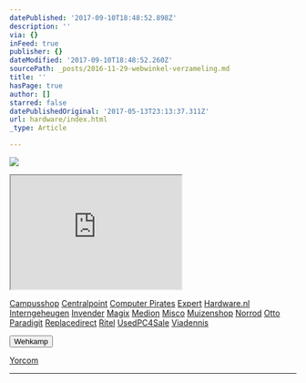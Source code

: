```yaml
---
datePublished: '2017-09-10T18:48:52.898Z'
description: ''
via: {}
inFeed: true
publisher: {}
dateModified: '2017-09-10T18:48:52.260Z'
sourcePath: _posts/2016-11-29-webwinkel-verzameling.md
title: ''
hasPage: true
author: []
starred: false
datePublishedOriginal: '2017-05-13T23:13:37.311Z'
url: hardware/index.html
_type: Article

---
```

![](https://the-grid-user-content.s3-us-west-2.amazonaws.com/e4f5c7a1-5645-4150-88af-80872fdd68a7.jpg)

<iframe src="https://the-grid.github.io/ed-userhtml/?g=eJy9Vl1r2zAUfc-v0Az1W-KPJF2bRCndurFB9_GQh-0pXEs3togkG1nB7b-fbMdhhQbKiAZG8jX43nPOvUdo9e7hx8fN75-fSGGVXI9Ww4bA16PRCkhhcEeDwtpqEUVN00zupcgggwkrVUAsmBwtDbaZBL0P1iuhclIb9uKPrFRg7ETL6KuCHOtI82wr-ldbYG4Ejxqh9yg1gIqGApXOAwLSZf-y-fZI7MGWRoAMSG2fJdKgEdwWiySOq6dlgSIvbBsQF2Wl4WgW8dIBimBNzhBhWHNhkLXQ_FABV2J8rOGTjmUTa4CjW9gezUSjje4YTebXszgEVS0VvUnm6c1tFwBNptP310kXGNptB-qtmfhUGaxr7_10qdFosNiCs04Aa-ltPNsm6bbnuz0Svko_e2r3CYFvrhmCHYsOmRcmQ_6L8ThHgxVWojf_DfnfSCP9m0b6NhpnrJems3h6tF6SvmY73TTjjB_N99pIEoOSBrrclVKWTbB-QK1FzRFke_aSS-jDTykvYM_5v2nU6zNoc9Kl18THUPwP0rWDVjlQGk1lytyAUuBwdp2LmBRs3693FU1CSw9GhjWdTZM43NHNr8fQfaBtnqvpvZPBPT3P7v9Qg0L6oZTj78gbzDxZx-V3xXyORYuKoXZTIatS6BabFyovalzyRHMi8Wd3W4r6W9MfoHkoMw" height="200" style=""></iframe>

[Campusshop][0]
[Centralpoint][1]
[Computer Pirates][2]
[Expert][3]
[Hardware.nl][4]
[Interngeheugen][5]
[Invender][6]
[Magix][7]
[Medion][8]
[Misco][9]
[Muizenshop][10]
[Norrod][11]
[Otto][12]
[Paradigit][13]
[Replacedirect][14]
[Ritel][15]
[UsedPC4Sale][16]
[Viadennis][17]

<button data-role="cta" style="">Wehkamp</button>

[Yorcom][18]

---



[0]: http://www.campusshop.nl/tt/index.aspx?tt=23397_12_133761_Campusshop&r=%2F
[1]: http://www.centralpoint.nl/tracker/index.php?tt=534_12_133761_Ned-Web&r=%2F
[2]: http://www.computerpirates.com/
[3]: http://tc.tradetracker.net/?c=5515&m=12&a=133761&u=%2F
[4]: http://www.hardware.nl/
[5]: http://www.interngeheugen.com/tt/?tt=2902_12_133761_Interngeheugen&r=%2F
[6]: http://www.invender.nl/ttiv/index.php?tt=352_12_133761_Invender&r=%2F
[7]: http://www.magix.com/ap/tradetracker/?tt=2074_12_133761_Magix&r=%2F
[8]: http://tc.tradetracker.net/?c=3452&m=12&a=133761
[9]: http://www.misco.nl/
[10]: http://www.muizenshop.nl/
[11]: http://www.norrod.nl/tt/index.aspx?tt=23396_12_133761_Norrod&r=%2F
[12]: http://www.otto.nl/
[13]: http://www.paradigit.nl/tt/index.aspx?tt=5043_12_133761_Paradigit&r=%2F
[14]: http://www.replacedirect.nl/
[15]: http://www.ritel.nl/telecom/?tt=668_12_133761_Ritel&r=%2F
[16]: http://tc.tradetracker.net/?c=20400&m=12&a=133761&r=UsedPC4sale&u=%2F
[17]: http://www.viadennis.nl/computer/?tt=15804_12_133761_Viadennis&r=%2F
[18]: http://www.yorcom.nl/shopping/?tt=4837_12_133761_Rapportagened.webw&r=%2F